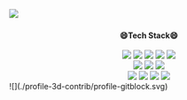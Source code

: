 <img src="https://capsule-render.vercel.app/api?type=waving&&&color=timeGradient&height=200&section=header&text=Geonsangg%20Github!&fontSize=90" />
<div align="center">
    <h4><strong>😄Tech Stack😄</strong></h4>
  	<img src="https://img.shields.io/badge/Java-007396?style=flat&logo=Java&logoColor=white" />
  	<img src="https://img.shields.io/badge/HTML5-E34F26?style=flat&logo=HTML5&logoColor=white" />
  	<img src="https://img.shields.io/badge/CSS3-1572B6?style=flat&logo=CSS3&logoColor=white" />
    <img src="https://img.shields.io/badge/JavaScript-F7DF1E?style=flat&logo=JavaScript&logoColor=white"/>
    <img src="https://img.shields.io/badge/jQuery-0769AD?style=flat&logo=jQuery&logoColor=white"/><br>
    <img src="https://img.shields.io/badge/Oracle%20SQL-F80000?style=flat&logo=Oracle&logoColor=white"/>
    <img src="https://img.shields.io/badge/SpringBoot-6DB33F?style=flat&logo=Spring&logoColor=white"/>
    <img src="https://img.shields.io/badge/Eclipse%20IDE-2C2255?style=flat&logo=eclipseide&logoColor=white"/><br>
    <img src="https://img.shields.io/badge/Visual%20Studio%20Code-007ACC?style=flat&logo=visualstudiocode&logoColor=white"/>
    <img src="https://img.shields.io/badge/Android%20Studio-3DDC84?style=flat&logo=androidstudio&logoColor=white"/>
    <img src="https://img.shields.io/badge/Tomcat-F8DC75?style=flat&logo=apachetomcat&logoColor=white"/>
    <img src="https://img.shields.io/badge/Github-181717?style=flat&logo=github&logoColor=white"/> 
</div>
![](./profile-3d-contrib/profile-gitblock.svg)
<!--
**geonsangg/geonsangg** is a ✨ _special_ ✨ repository because its `README.md` (this file) appears on your GitHub profile.

Here are some ideas to get you started:

- 🔭 I’m currently working on ...
- 🌱 I’m currently learning ...
- 👯 I’m looking to collaborate on ...
- 🤔 I’m looking for help with ...
- 💬 Ask me about ...
- 📫 How to reach me: ...
- 😄 Pronouns: ...
- ⚡ Fun fact: ...
-->
